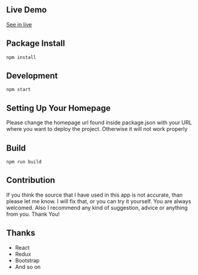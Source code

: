 ## Live Demo
[See in live](https://zonayedpca.github.io/HolyQuranReact)

## Package Install
```npm install```

## Development
```npm start```

## Setting Up Your Homepage
Please change the homepage url found inside package.json with your URL where you want to deploy the project. Otherwise it will not work properly

## Build
```npm run build```

## Contribution
If you think the source that I have used in this app is not accurate, than please let me know. I will fix that, or you can try it yourself. You are always welcomed. Also I recommend any kind of suggestion, advice or anything from you. Thank You!

## Thanks
- React
- Redux
- Bootstrap
- And so on